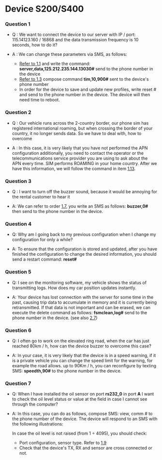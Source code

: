 # Device S200/S400

### Question 1

* Q : We want to connect the device to our server with IP / port: 115.14123.160 / 16868 and the data transmission frequency is 10 seconds, how to do it?

* A : We can change these parameters via SMS, as follows:

    * [Refer to 1.1](modules/integrated-devices/smc/s200/sms-command/#ip) and write the command: **server,data,125.212.235.144.13030#** send to the phone number in the device
    * [Refer to 1.3](modules/integrated-devices/smc/s200/sms-command/#apn-roaming) compose command **tim,10,900#** sent to the device's phone number
    * In order for the device to save and update new profiles, write reset # and send to the phone number in the device. The device will then need time to reboot.

### Question 2

* Q : Our vehicle runs across the 2-country border, our phone sim has registered international roaming, but when crossing the border of your country, it no longer sends data. So we have to deal with, how to overcome

* A : In this case, it is very likely that you have not performed the APN configuration additionally, you need to contact the operator or the telecommunications service provider you are using to ask about the APN every time. SIM performs ROAMING in your home country. After we have this information, we will follow the command in item [1.13](modules/integrated-devices/smc/s200/sms-command/#ring).

### Question 3

* Q : I want to turn off the buzzer sound, because it would be annoying for the rental customer to hear it

* A: We can refer to order [1.7](modules/integrated-devices/smc/s200/sms-command/#bip), you write an SMS as follows: **buzzer,0#** then send to the phone number in the device.

### Question 4

* Q: Why am I going back to my previous configuration when I change my configuration for only a while?

* A: To ensure that the configuration is stored and updated, after you have finished the configuration to change the desired information, you should send a restart command: **reset#**

### Question 5

* Q: I see on the monitoring software, my vehicle shows the status of transmitting logs. How does my car position updates instantly.

* A: Your device has lost connection with the server for some time in the past, causing trip data to accumulate in memory and it is currently being retransmitted. If that data is not important and can be erased, we can execute the delete command as follows: **fsmclean,log#** send to the phone number in the device. (see also [2.7](modules/integrated-devices/smc/s200/sms-command/#log))

### Question 6

* Q: I often go to work on the elevated ring road, when the car has just reached 80km / h, how can the device buzzer to overcome this case?

* A: In your case, it is very likely that the device is in a speed warning, if it is a private vehicle you can change the speed limit for the warning, for example the road allows. up to 90Km / h, you can reconfigure by texting SMS: **speedth,90#** to the phone number in the device.

### Question 7

* Q: When I have installed the oil sensor on port **rs232_0** in port **A** I want to check the oil level status or value at the field in case I cannot see through the computer?

* A: In this case, you can do as follows, compose SMS: view, comm # to the phone number of the device. The device will respond to an SMS with the following illustrations:

    In case the oil level is not raised (from 1 ÷ 4095), you should check:

    * Port configuration, sensor type. Refer to [1.9](modules/integrated-devices/smc/s200/sms-command/#sensor)
    * Check that the device's TX, RX and sensor are cross connected or not.